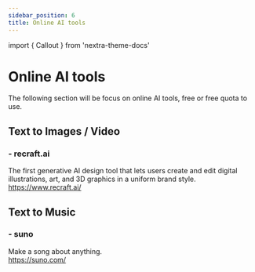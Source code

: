 ```yaml
---
sidebar_position: 6
title: Online AI tools
---
```

import { Callout } from 'nextra-theme-docs'

# Online AI tools
The following section will be focus on online AI tools, free or free quota to use.

## Text to Images / Video  
### - recraft.ai    
The first generative AI design tool that lets users create and edit digital illustrations, art, and 3D graphics in a uniform brand style.       
https://www.recraft.ai/    


## Text to Music  
### - suno     
Make a song about anything.         
https://suno.com/     